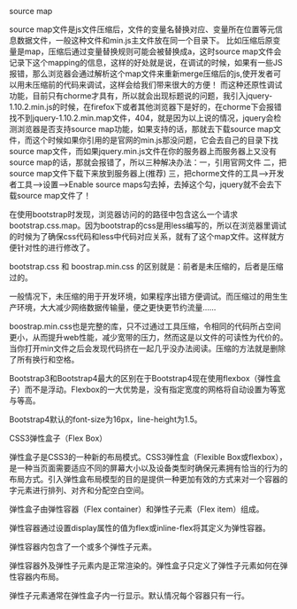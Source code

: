 source map

source map文件是js文件压缩后，文件的变量名替换对应、变量所在位置等元信息数据文件，一般这种文件和min.js主文件放在同一个目录下。 比如压缩后原变量是map，压缩后通过变量替换规则可能会被替换成a，这时source map文件会记录下这个mapping的信息，这样的好处就是说，在调试的时候，如果有一些JS报错，那么浏览器会通过解析这个map文件来重新merge压缩后的js,使开发者可以用未压缩前的代码来调试，这样会给我们带来很大的方便！ 而这种还原性调试功能，目前只有chorme才具有，所以就会出现标题说的问题，我引入jquery-1.10.2.min.js的时候，在firefox下或者其他浏览器下是好的，在chorme下会报错找不到jquery-1.10.2.min.map文件，404，就是因为以上说的情况，jquery会检测浏览器是否支持source map功能，如果支持的话，那就去下载source map文件，而这个时候如果你引用的是官网的min.js那没问题，它会去自己的目录下找source map文件，而如果jquery.min.js文件在你的服务器上而服务器上又没有source map的话，那就会报错了，所以三种解决办法：一，引用官网文件 二，把source map文件下载下来放到服务器上(推荐) 三，把chorme文件的工具–>开发者工具–>设置–>Enable source maps勾去掉，去掉这个勾，jquery就不会去下载source map文件了！



在使用bootstrap时发现，浏览器访问的的路径中包含这么一个请求 bootstrap.css.map。因为bootstrap的css是用less编写的，所以在浏览器里调试的时候为了确保css代码和less中代码对应关系，就有了这个map文件。这样就方便针对性的进行修改了。



bootstrap.css 和 boostrap.min.css 的区别就是：前者是未压缩的，后者是压缩过的。

一般情况下，未压缩的用于开发环境，如果程序出错方便调试。而压缩过的用生生产环境，大大减少网络数据传输量，便之更快更节约流量……

boostrap.min.css也是完整的库，只不过通过工具压缩，令相同的代码所占空间更小，从而提升web性能，减少宽带的压力，然而这是以文件的可读性为代价的。当你打开min文件之后会发现代码挤在一起几乎没办法阅读。压缩的方法就是删除了所有换行和空格。

Bootstrap3和Bootstrap4最大的区别在于Bootstrap4现在使用flexbox（弹性盒子）而不是浮动。Flexbox的一大优势是，没有指定宽度的网格将自动设置为等宽与等高。

Bootstrap4默认的font-size为16px，line-height为1.5。

CSS3弹性盒子（Flex Box）

弹性盒子是CSS3的一种新的布局模式。CSS3弹性盒（Flexible Box或flexbox），是一种当页面需要适应不同的屏幕大小以及设备类型时确保元素拥有恰当的行为的布局方式。引入弹性盒布局模型的目的是提供一种更加有效的方式来对一个容器的字元素进行排列、对齐和分配空白空间。

弹性盒子由弹性容器（Flex container）和弹性子元素（Flex item）组成。

弹性容器通过设置display属性的值为flex或inline-flex将其定义为弹性容器。

弹性容器内包含了一个或多个弹性子元素。

弹性容器外及弹性子元素内是正常渲染的。弹性盒子只定义了弹性子元素如何在弹性容器内布局。

弹性子元素通常在弹性盒子内一行显示。默认情况每个容器只有一行。

